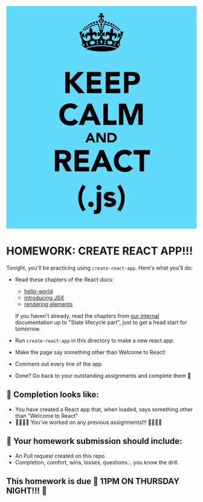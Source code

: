 
![keepcalm](./assets/keepcalm.png)

# HOMEWORK: CREATE REACT APP!!!

Tonight, you'll be practicing using `create-react-app`.  Here's what you'll do:

- Read these chapters of the React docs:
  * [hello-world](https://facebook.github.io/react/docs/hello-world.html)
  * [introducing JSX](https://facebook.github.io/react/docs/introducing-jsx.html)
  * [rendering elements](https://facebook.github.io/react/docs/rendering-elements.html)
  
  If you haven't already, read the chapters from [our internal](https://git.generalassemb.ly/pages/education-product/module-fe-framework-react/532rwqfzbfasnbfansfbasnbfqpi4u4p1421fafaa/lectures/01-react/01_introduction.html) documentation up to "State lifecycle part", just to get a head start for tomorrow.
  
- Run `create-react-app` in this directory to make a new react app.
- Make the page say something other than Welcome to React!
- Comment out every line of the app
- Done? Go back to your outstanding assignments and complete them 💪

## 🚀 Completion looks like:

- You have created a React app that, when loaded, says something other than "Welcome to React"
- 🚨🚨🚨🚨 You've worked on any previous assignments!!! 🚨🚨🚨🚨

## 🚀 Your homework submission should include:

- An Pull request created on this repo
- Completion, comfort, wins, losses, questions... you know the drill.

## This homework is due 🚨 11PM ON THURSDAY NIGHT!!! 🚨
